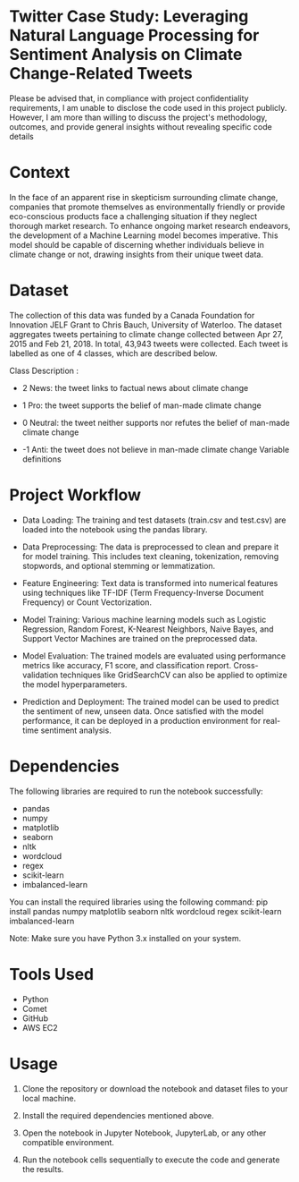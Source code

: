 # Twitter Case Study: Leveraging Natural Language Processing for Sentiment Analysis on Climate Change-Related Tweets
Please be advised that, in compliance with project confidentiality requirements, I am unable to disclose the code used in this project publicly. However, I am more than willing to discuss the project's methodology, outcomes, and provide general insights without revealing specific code details

# Context 
In the face of an apparent rise in skepticism surrounding climate change, companies that promote themselves as environmentally friendly or provide eco-conscious products face a challenging situation if they neglect thorough market research. To enhance ongoing market research endeavors, the development of a Machine Learning model becomes imperative. This model should be capable of discerning whether individuals believe in climate change or not, drawing insights from their unique tweet data.

# Dataset
The collection of this data was funded by a Canada Foundation for Innovation JELF Grant to Chris Bauch, University of Waterloo. The dataset aggregates tweets pertaining to climate change collected between Apr 27, 2015 and Feb 21, 2018. In total, 43,943 tweets were collected. Each tweet is labelled as one of 4 classes, which are described below.

Class Description :

- 2 News: the tweet links to factual news about climate change

- 1 Pro: the tweet supports the belief of man-made climate change

- 0 Neutral: the tweet neither supports nor refutes the belief of man-made climate change

- -1 Anti: the tweet does not believe in man-made climate change Variable definitions

# Project Workflow

- Data Loading: The training and test datasets (train.csv and test.csv) are loaded into the notebook using the pandas library.

- Data Preprocessing: The data is preprocessed to clean and prepare it for model training. This includes text cleaning, tokenization, removing stopwords, and optional stemming or lemmatization.

- Feature Engineering: Text data is transformed into numerical features using techniques like TF-IDF (Term Frequency-Inverse Document Frequency) or Count Vectorization.

- Model Training: Various machine learning models such as Logistic Regression, Random Forest, K-Nearest Neighbors, Naive Bayes, and Support Vector Machines are trained on the preprocessed data.

- Model Evaluation: The trained models are evaluated using performance metrics like accuracy, F1 score, and classification report. Cross-validation techniques like GridSearchCV can also be applied to optimize the model hyperparameters.

- Prediction and Deployment: The trained model can be used to predict the sentiment of new, unseen data. Once satisfied with the model performance, it can be deployed in a production environment for real-time sentiment analysis.

# Dependencies

The following libraries are required to run the notebook successfully:

- pandas
- numpy
- matplotlib
- seaborn
- nltk
- wordcloud
- regex
- scikit-learn
- imbalanced-learn

You can install the required libraries using the following command:
pip install pandas numpy matplotlib seaborn nltk wordcloud regex scikit-learn imbalanced-learn


Note: Make sure you have Python 3.x installed on your system.

# Tools Used
- Python
- Comet
- GitHub
- AWS EC2


# Usage

1. Clone the repository or download the notebook and dataset files to your local machine.

2. Install the required dependencies mentioned above.

3. Open the notebook in Jupyter Notebook, JupyterLab, or any other compatible environment.

4. Run the notebook cells sequentially to execute the code and generate the results.

